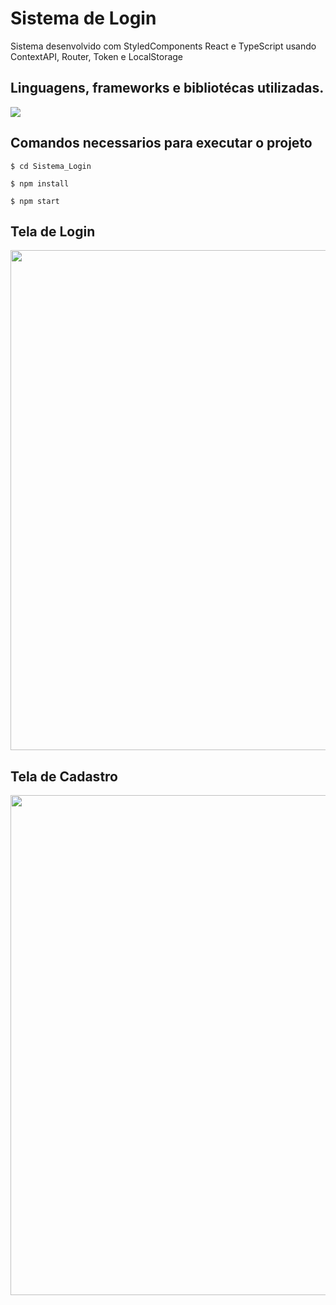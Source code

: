 <h1 text-align="center">Sistema de Login</h1>
Sistema desenvolvido com StyledComponents React e TypeScript usando ContextAPI, Router, Token e LocalStorage

## Linguagens, frameworks e bibliotécas utilizadas.
  
<p >
  <a href="https://skillicons.dev">
    <img src="https://skillicons.dev/icons?i=ts,react,styledcomponents" />
  </a>
</p>
          
## Comandos necessarios para executar o projeto  
```
$ cd Sistema_Login
```
```
$ npm install
```
```
$ npm start
```


<div flex-direction="column">
  <h2>Tela de Login</h2>
  <img src="https://github.com/Saullo-Programador/Sistema_Login/assets/117048929/33c4ca79-5c84-4534-a1af-a4bed07ad1f4"  width="800px"/>
  <h2>Tela de Cadastro</h2>
  <img src="https://github.com/Saullo-Programador/Sistema_Login/assets/117048929/0b136aea-2e7d-4f5c-9fc4-21e54e176a66"  width="800px"/>
</div>